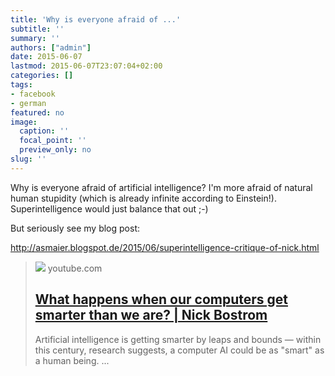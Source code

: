 ```yaml
---
title: 'Why is everyone afraid of ...'
subtitle: ''
summary: ''
authors: ["admin"]
date: 2015-06-07
lastmod: 2015-06-07T23:07:04+02:00
categories: []
tags:
- facebook
- german
featured: no
image:
  caption: ''
  focal_point: ''
  preview_only: no
slug: ''
---
```

Why is everyone afraid of artificial intelligence? I'm more afraid of natural human stupidity (which is already infinite according to Einstein!).  Superintelligence would just balance that out ;-)

But seriously see my blog post:

http://asmaier.blogspot.de/2015/06/superintelligence-critique-of-nick.html
> [![](https://i.ytimg.com/vi/MnT1xgZgkpk/maxresdefault.jpg)](https://www.youtube.com/watch?v=MnT1xgZgkpk)
> youtube.com
> ## [What happens when our computers get smarter than we are? | Nick Bostrom](https://www.youtube.com/watch?v=MnT1xgZgkpk)
>
>Artificial intelligence is getting smarter by leaps and bounds — within this century, research suggests, a computer AI could be as "smart" as a human being. ...


